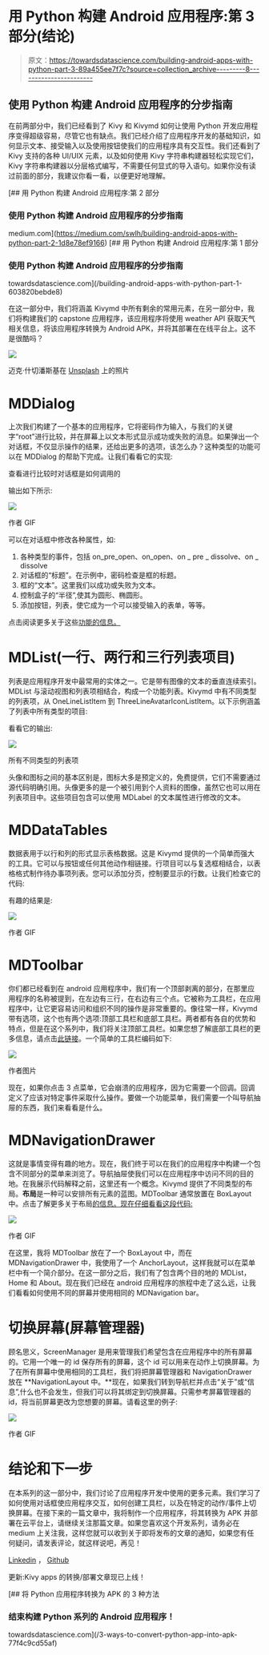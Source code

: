 # 用 Python 构建 Android 应用程序:第 3 部分(结论)

> 原文：<https://towardsdatascience.com/building-android-apps-with-python-part-3-89a455ee7f7c?source=collection_archive---------8----------------------->

## 使用 Python 构建 Android 应用程序的分步指南

在前两部分中，我们已经看到了 Kivy 和 Kivymd 如何让使用 Python 开发应用程序变得超级容易，尽管它也有缺点。我们已经介绍了应用程序开发的基础知识，如何显示文本、接受输入以及使用按钮使我们的应用程序具有交互性。我们还看到了 Kivy 支持的各种 UI/UIX 元素，以及如何使用 Kivy 字符串构建器轻松实现它们，Kivy 字符串构建器以分层格式编写，不需要任何显式的导入语句。如果你没有读过前面的部分，我建议你看一看，以便更好地理解。

[](https://medium.com/swlh/building-android-apps-with-python-part-2-1d8e78ef9166) [## 用 Python 构建 Android 应用程序:第 2 部分

### 使用 Python 构建 Android 应用程序的分步指南

medium.com](https://medium.com/swlh/building-android-apps-with-python-part-2-1d8e78ef9166) [](/building-android-apps-with-python-part-1-603820bebde8) [## 用 Python 构建 Android 应用程序:第 1 部分

### 使用 Python 构建 Android 应用程序的分步指南

towardsdatascience.com](/building-android-apps-with-python-part-1-603820bebde8) 

在这一部分中，我们将涵盖 Kivymd 中所有剩余的常用元素，在另一部分中，我们将构建我们的 capstone 应用程序，该应用程序将使用 weather API 获取天气相关信息，将该应用程序转换为 Android APK，并将其部署在在线平台上。这不是很酷吗？

![](img/10f4e60719bfae60bcb1ff7d2e5893d0.png)

迈克·什切潘斯基在 [Unsplash](https://unsplash.com?utm_source=medium&utm_medium=referral) 上的照片

# MDDialog

上次我们构建了一个基本的应用程序，它将密码作为输入，与我们的关键字“root”进行比较，并在屏幕上以文本形式显示成功或失败的消息。如果弹出一个对话框，不仅显示操作的结果，还给出更多的选项，该怎么办？这种类型的功能可以在 MDDialog 的帮助下完成。让我们看看它的实现:

查看进行比较时对话框是如何调用的

输出如下所示:

![](img/062e6fe6a8c5045bb6dfabca246db61c.png)

作者 GIF

可以在对话框中修改各种属性，如:

1.  各种类型的事件，包括 on_pre_open、on_open、on _ pre _ dissolve、on _ dissolve
2.  对话框的“标题”。在示例中，密码检查是框的标题。
3.  框的“文本”。这里我们以成功或失败为文本。
4.  控制盒子的“半径”,使其为圆形、椭圆形。
5.  添加按钮，列表，使它成为一个可以接受输入的表单，等等。

点击阅读更多关于这些[功能的信息。](https://kivymd.readthedocs.io/en/latest/components/dialog/)

# MDList(一行、两行和三行列表项目)

列表是应用程序开发中最常用的实体之一。它是带有图像的文本的垂直连续索引。MDList 与滚动视图和列表项相结合，构成一个功能列表。Kivymd 中有不同类型的列表项，从 OneLineListItem 到 ThreeLineAvatarIconListItem。以下示例涵盖了列表中所有类型的项目:

看看它的输出:

![](img/8e20a0969f649d4c135b74778de3a1eb.png)

所有不同类型的列表项

头像和图标之间的基本区别是，图标大多是预定义的，免费提供，它们不需要通过源代码明确引用。头像更多的是一个被引用到个人资料的图像，虽然它也可以用在列表项目中。这些项目包含可以使用 MDLabel 的文本属性进行修改的文本。

# MDDataTables

数据表用于以行和列的形式显示表格数据。这是 Kivymd 提供的一个简单而强大的工具。它可以与按钮或任何其他动作相链接。行项目可以与复选框相结合，以表格格式制作待办事项列表。您可以添加分页，控制要显示的行数。让我们检查它的代码:

有趣的结果是:

![](img/ec7679bef82507e74e30205c7ec98012.png)

作者 GIF

# MDToolbar

你们都已经看到在 android 应用程序中，我们有一个顶部剥离的部分，在那里应用程序的名称被提到，在左边有三行，在右边有三个点。它被称为工具栏，在应用程序中，让它更容易访问和组织不同的操作是非常重要的。像往常一样，Kivymd 带有选项，这个也有两个选项:顶部工具栏和底部工具栏。两者都有各自的优势和特点，但是在这个系列中，我们将关注顶部工具栏。如果您想了解底部工具栏的更多信息，请点击[此链接](https://kivymd.readthedocs.io/en/latest/components/toolbar/index.html#bottom)。一个简单的工具栏编码如下:

![](img/1023c0a4a899300a394477650f9f94cc.png)

作者图片

现在，如果你点击 3 点菜单，它会崩溃的应用程序，因为它需要一个回调。回调定义了应该对特定事件采取什么操作。要做一个功能菜单，我们需要一个叫导航抽屉的东西，我们来看看是什么。

# MDNavigationDrawer

这就是事情变得有趣的地方。现在，我们终于可以在我们的应用程序中构建一个包含不同部分的菜单来浏览了。导航抽屉使我们可以在应用程序中访问不同的目的地。在我展示代码解释之前，这里还有一个概念。Kivymd 提供了不同类型的布局。**布局**是一种可以安排所有元素的蓝图。MDToolbar 通常放置在 BoxLayout 中。点击了解更多关于布局[的信息。现在仔细看看这段代码:](https://kivymd.readthedocs.io/en/latest/components/gridlayout/index.html)

![](img/e7cce4e99f3b2e17835b3c4170e6ccde.png)

作者 GIF

在这里，我将 MDToolbar 放在了一个 BoxLayout 中，而在 MDNavigationDrawer 中，我使用了一个 AnchorLayout，这样我就可以在菜单栏中有一个简介部分。在这一部分之后，我们有了包含两个目的地的 MDList，Home 和 About。现在我们已经在 android 应用程序的旅程中走了这么远，让我们看看如何使用不同的屏幕并使用相同的 MDNavigation bar。

# 切换屏幕(屏幕管理器)

顾名思义，ScreenManager 是用来管理我们希望包含在应用程序中的所有屏幕的。它用一个唯一的 id 保存所有的屏幕，这个 id 可以用来在动作上切换屏幕。为了在所有屏幕中使用相同的工具栏，我们将把屏幕管理器和 NavigationDrawer 放在 **NavigationLayout 中。**现在，如果我们转到导航栏并点击“关于”或“信息”,什么也不会发生，但我们可以将其绑定到切换屏幕。只需参考屏幕管理器的 id，将当前屏幕更改为您想要的屏幕。请看这里的例子:

![](img/11eaeae0b9aa0336fbaf24d99c8feffc.png)

作者 GIF

# 结论和下一步

在本系列的这一部分中，我们讨论了应用程序开发中使用的更多元素。我们学习了如何使用对话框使应用程序交互，如何创建工具栏，以及在特定的动作/事件上切换屏幕。在接下来的一篇文章中，我将制作一个应用程序，将其转换为 APK 并部署在云平台上，请继续关注那篇文章。如果您喜欢这个开发系列，请务必在 medium 上关注我，这样您就可以收到关于即将发布的文章的通知，如果您有任何疑问，请发表评论，就这样说吧，再见！

[Linkedin](https://www.linkedin.com/in/kaustubh-gupta-612767ab/) ， [Github](https://github.com/kaustubhgupta)

更新:Kivy apps 的转换/部署文章现已上线！

[](/3-ways-to-convert-python-app-into-apk-77f4c9cd55af) [## 将 Python 应用程序转换为 APK 的 3 种方法

### 结束构建 Python 系列的 Android 应用程序！

towardsdatascience.com](/3-ways-to-convert-python-app-into-apk-77f4c9cd55af)